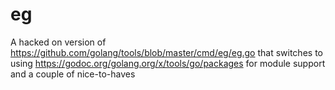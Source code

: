# eg

A hacked on version of https://github.com/golang/tools/blob/master/cmd/eg/eg.go that switches to using https://godoc.org/golang.org/x/tools/go/packages for module support and a couple of nice-to-haves
